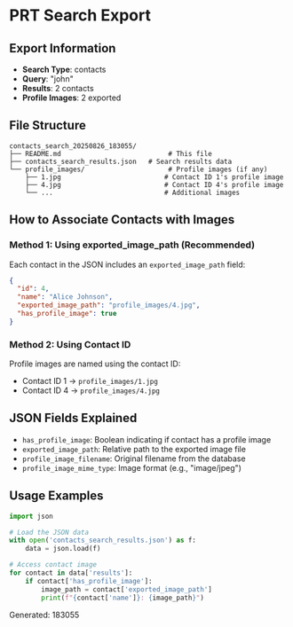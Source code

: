 # PRT Search Export

## Export Information
- **Search Type**: contacts
- **Query**: "john"
- **Results**: 2 contacts
- **Profile Images**: 2 exported

## File Structure
```
contacts_search_20250826_183055/
├── README.md                           # This file
├── contacts_search_results.json   # Search results data
└── profile_images/                     # Profile images (if any)
    ├── 1.jpg                          # Contact ID 1's profile image
    ├── 4.jpg                          # Contact ID 4's profile image
    └── ...                            # Additional images
```

## How to Associate Contacts with Images

### Method 1: Using exported_image_path (Recommended)
Each contact in the JSON includes an `exported_image_path` field:
```json
{
  "id": 4,
  "name": "Alice Johnson",
  "exported_image_path": "profile_images/4.jpg",
  "has_profile_image": true
}
```

### Method 2: Using Contact ID
Profile images are named using the contact ID:
- Contact ID 1 → `profile_images/1.jpg`
- Contact ID 4 → `profile_images/4.jpg`

## JSON Fields Explained
- `has_profile_image`: Boolean indicating if contact has a profile image
- `exported_image_path`: Relative path to the exported image file
- `profile_image_filename`: Original filename from the database
- `profile_image_mime_type`: Image format (e.g., "image/jpeg")

## Usage Examples
```python
import json

# Load the JSON data
with open('contacts_search_results.json') as f:
    data = json.load(f)

# Access contact image
for contact in data['results']:
    if contact['has_profile_image']:
        image_path = contact['exported_image_path']
        print(f"{contact['name']}: {image_path}")
```

Generated: 183055
